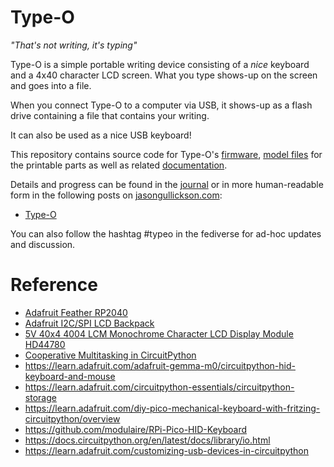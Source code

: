 # Type-O

*"That's not writing, it's typing"*

Type-O is a simple portable writing device consisting of a *nice* keyboard and a 4x40 character LCD screen.  What you type shows-up on the screen and goes into a file.

When you connect Type-O to a computer via USB, it shows-up as a flash drive containing a file that contains your writing.

It can also be used as a nice USB keyboard!

This repository contains source code for Type-O's [firmware](./firmware), [model files](./models) for the printable parts as well as related [documentation](.docs).

Details and progress can be found in the [journal](./journal.md) or in more human-readable form in the following posts on [jasongullickson.com](https://jasongullickson.com): 

* [Type-O](https://jasongullickson.com/type-o.html)

You can also follow the hashtag #typeo in the fediverse for ad-hoc updates and discussion.


# Reference

* [Adafruit Feather RP2040](https://learn.adafruit.com/adafruit-feather-rp2040-pico)
* [Adafruit I2C/SPI LCD Backpack](https://learn.adafruit.com/i2c-spi-lcd-backpack)
* [5V 40x4 4004 LCM Monochrome Character LCD Display Module HD44780](https://www.ebay.com/itm/291024701200)
* [Cooperative Multitasking in CircuitPython](https://learn.adafruit.com/cooperative-multitasking-in-circuitpython-with-asyncio/overview)
* https://learn.adafruit.com/adafruit-gemma-m0/circuitpython-hid-keyboard-and-mouse
* https://learn.adafruit.com/circuitpython-essentials/circuitpython-storage
* https://learn.adafruit.com/diy-pico-mechanical-keyboard-with-fritzing-circuitpython/overview
* https://github.com/modulaire/RPi-Pico-HID-Keyboard
* https://docs.circuitpython.org/en/latest/docs/library/io.html
* https://learn.adafruit.com/customizing-usb-devices-in-circuitpython
